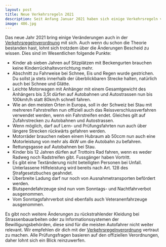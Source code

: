 ```yaml
---
layout: post
title: Neue Verkehrsregeln 2021
description: Seit Anfang Januar 2021 haben sich einige Verkehrsregeln verändert, so darfst zum Beispiel mit Anhägner 100kmh/h auf der Autobahn und Autostrasse fahren. Was sich noch geändert hat erfährst du in diesem Artikel.
image: 486.jpg
---
```


Das neue Jahr 2021 bring einige Veränderungen auch in der [Verkehrsregelnverordnung](https://www.fedlex.admin.ch/eli/cc/1962/1364_1409_1420/de#a4) mit sich. Auch wenn du schon die Theorie bestanden hast, lohnt sich trotzdem über die Änderungen Bescheid zu wissen. Dies sind im Wesentlichen folgende Punkte:

* Kinder ab sieben Jahren auf Sitzplätzen mit Beckengurten brauchen keine Kinderrückhaltevorrichtung mehr.
* Abschnitt zu Fahrweise bei Schnee, Eis und Regen wurde gestrichen. Du sollst ja stets innerhalb der überblickbaren Strecke halten, natürlich auch bei Schnee und Glätte.
* Leichte Motorwagen mit Anhänger mit einem Gesamtgewicht des Anhän­gers bis 3,5t dürfen auf Autobahnen und Autostrassen nun bis 100kmh/h statt 80km/h schnell fahren.
*  Wie an den meisten Orten in Europa, soll in der Schweiz bei Stau mit mehreren Fahrstreifen nun offiziell auch das Reissverschlussverfahren verwendet werden, wenn ein Fahrstreifen endet. Gleiches gilt auf Zufahrstrecken zu Autobahnen und Autostrassen.
* Wenn möglich, darf auf Lern- und Prüfungsfahrten nun auch über längere Strecken rückwärts gefahren werden.
* Motorräder brauchen neben einem Hubraum ab 50ccm nun auch eine Motorleistung von mehr als 4kW um die Autobahn zu befahren.
* Rettungsgasse auf Autobahnen bei Stau.
* Kinder bis 12 Jahren dürfen auf Trottoirs Rad fahren, wenn es weder Radweg noch Radstreifen gibt. Fussgänger haben Vortritt. 
* Es gibt eine Textänderung nicht beteiligten Personen bei Unfall. Unterlassene Hilfeleistung wird bereits nach Art. 128 des Strafgesetzbuches geahndet.
* Überbreite Ladung darf nur noch von Ausnahmetransporten befördert werden.
* Blutspendefahrzeuge sind nun vom Sonntags- und Nachtfahrverbot ausgenommen.
* Vom Sonntagsfahrverbot sind ebenfalls auch Veteranenfahrzeuge ausgenommen.

Es gibt noch weitere Änderungen zu rückstrahlender Kleidung bei Strassenbauarbeiten oder zu Informationssystemen der Bewilligungsbehörden, diese sind für die meisten Autofahrer nicht weiter relevant. Wir empfehlen dir dich mit der [Verkehrsregelnverordnung](https://www.fedlex.admin.ch/eli/cc/1962/1364_1409_1420/de#a4) vertraut zu machen. Alle Prüfungsfragen basieren auf den offiziellen Verordnungen, daher lohnt sich ein Blick reinzuwerfen.